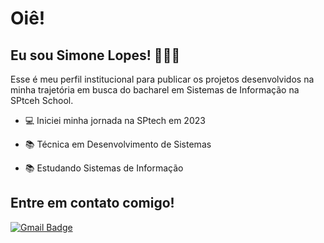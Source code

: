 # Oiê!
## Eu sou Simone Lopes! 👩🏻‍💻
Esse é meu perfil institucional para publicar os projetos desenvolvidos na minha trajetória em busca do bacharel em Sistemas de Informação na SPtceh School.

- :computer: Iniciei minha jornada na SPtech em 2023

- :books: Técnica em Desenvolvimento de Sistemas
- :books: Estudando Sistemas de Informação
    
## Entre em contato comigo!
[![Gmail Badge](https://img.shields.io/badge/-SimoneLS-c14438?style=flat-square&logo=Gmail&logoColor=white&link=mailto:simone.lopes.santos2@gmail.com)](mailto:simone.santos@sptech.school)

